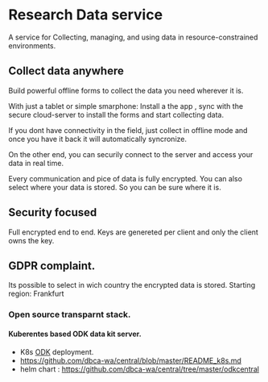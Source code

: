 # Research Data service

A service for Collecting, managing, and using data in resource-constrained environments.


## Collect data anywhere

Build powerful offline forms to collect the data you need wherever it is.

With just a tablet or simple smarphone: Install a the app , sync with the secure cloud-server to install the forms and start collecting data. 

If you dont have connectivity in the field, just collect in offline mode and once you have it back it will automatically syncronize.


On the other end, you can securily connect to the server and access your data in real time.

Every communication and pice of data is fully encrypted. You can also select where your data is stored. So you can be sure where it is.





## Security focused

Full encrypted end to end. Keys are genereted per client and only the client owns the key.



## GDPR complaint.

Its possible to select in wich country the encrypted data is stored. Starting region: Frankfurt




### Open source transparnt stack.


#### Kuberentes based ODK data kit server.


 - K8s [ODK](https://github.com/getodk) deployment.
 - https://github.com/dbca-wa/central/blob/master/README_k8s.md
 - helm chart : https://github.com/dbca-wa/central/tree/master/odkcentral

